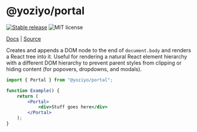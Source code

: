 # @yoziyo/portal

[![Stable release](https://img.shields.io/npm/v/@yoziyo/portal.svg)](https://npm.im/@yoziyo/portal) ![MIT license](https://badgen.now.sh/badge/license/MIT)

[Docs](https://reach.tech/portal) | [Source](https://github.com/reach/reach-ui/tree/main/packages/portal)

Creates and appends a DOM node to the end of `document.body` and renders a React tree into it. Useful for rendering a natural React element hierarchy with a different DOM hierarchy to prevent parent styles from clipping or hiding content (for popovers, dropdowns, and modals).

```jsx
import { Portal } from "@yoziyo/portal";

function Example() {
	return (
		<Portal>
			<div>Stuff goes here</div>
		</Portal>
	);
}
```
